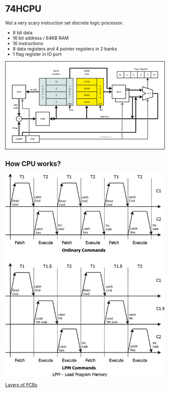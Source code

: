 # 74HCPU

Not a very scary instruction set discrete logic processor.

* 8 bit data
* 16 bit address / 64KB RAM
* 16 instructions
* 8 data registers and 4 pointer registers in 2 banks
* 1 flag register in IO port

![CPU structure](./CPU2.1.png)

## How CPU works?

![CPU tacts](./tacts.png)

[Layers of PCBs](layers/README.md)
